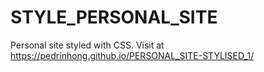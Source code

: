# STYLE_PERSONAL_SITE
Personal site styled with CSS. Visit at https://pedrinhong.github.io/PERSONAL_SITE-STYLISED_1/
